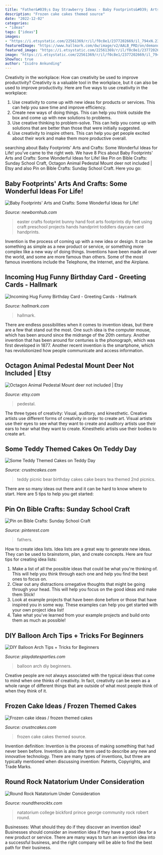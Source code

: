 ```yaml
---
title: "Father&#039;s Day Strawberry Ideas - Baby Footprints&#039; Arts And Crafts: Some Wonderful Ideas For Life!"
description: "Frozen cake cakes themed source"
date: "2022-12-02"
categories:
- "ideas"
tags: ["ideas"]
images:
- "https://i.etsystatic.com/22561369/r/il/f0c8e1/2377202669/il_794xN.2377202669_h3j3.jpg"
featuredImage: "https://www.hallmark.com/dw/image/v2/AALB_PRD/on/demandware.static/-/Sites-hallmark-master/default/dw4f3a6936/images/finished-goods/products/349ZZB3741/Flying-Cat-Hug-Funny-Birthday-Card_349ZZB3741_04.jpg?sw=1920"
featured_image: "https://i.etsystatic.com/22561369/r/il/f0c8e1/2377202669/il_794xN.2377202669_h3j3.jpg"
image: "https://i.etsystatic.com/22561369/r/il/f0c8e1/2377202669/il_794xN.2377202669_h3j3.jpg"
ShowToc: true
author: "Isidro Ankunding"
---
```



Creativity in the workplace: How can creativity be used to improve productivity?
Creativity is a valuable tool in the workplace, but it can also be used to improve productivity. Here are five ways to use creativity in the workplace: 
1. Use creativity to come up with new ideas for products or services. This can help you save time and improve efficiency. 
2. Create new ways of doing things. This can help you think outside the box and come up with new solutions to problems. 
3. Use creative thinking to problem-solve. This can help you come up with solutions that are better than those that were initially suggested. 
4. Use creativity to inspire others. This can help you get people excited about their work and make them more productive overall. 

	

		
searching about Baby Footprints&#039; Arts and Crafts: Some Wonderful Ideas for Life! you've came to the right web. We have 8 Pics about Baby Footprints&#039; Arts and Crafts: Some Wonderful Ideas for Life! like Pin on Bible Crafts: Sunday School Craft, Octagon Animal Pedestal Mount deer not included | Etsy and also Pin on Bible Crafts: Sunday School Craft. Here you go:
		
    
## Baby Footprints&#039; Arts And Crafts: Some Wonderful Ideas For Life!

<img loading=lazy src="https://www.newbornhub.com/images/239xNxfootprint-easter.jpg.pagespeed.ic.Z0QB1VXWsL.jpg" onerror="this.onerror=null;this.src='https://tse4.mm.bing.net/th?id=OIP.ZPHFkQh8xWD46Q7Jy-FB-AHaLG&amp;pid=15.1';" alt="Baby Footprints&#039; Arts and Crafts: Some Wonderful Ideas for Life!">

_Source: newbornhub.com_

>easter crafts footprint bunny hand foot arts footprints diy feet using craft preschool projects hands handprint toddlers daycare card handprints. 

	

Invention is the process of coming up with a new idea or design. It can be something as simple as a new product or service, or something more complex like a new way of doing things. Inventions have been made all over the world, and some are more famous than others. Some of the most famous inventions include the Telephone, the Internet, and the Airplane.

    
## Incoming Hug Funny Birthday Card - Greeting Cards - Hallmark

<img loading=lazy src="https://www.hallmark.com/dw/image/v2/AALB_PRD/on/demandware.static/-/Sites-hallmark-master/default/dw4f3a6936/images/finished-goods/products/349ZZB3741/Flying-Cat-Hug-Funny-Birthday-Card_349ZZB3741_04.jpg?sw=1920" onerror="this.onerror=null;this.src='https://tse3.mm.bing.net/th?id=OIP.eG8PxbxUwm3HdNNFW7ddCQHaHa&amp;pid=15.1';" alt="Incoming Hug Funny Birthday Card - Greeting Cards - Hallmark">

_Source: hallmark.com_

>hallmark. 

	

There are endless possibilities when it comes to invention ideas, but there are a few that stand out the most. One such idea is the computer mouse, which has been around since the midrange of the 20th century. Another invention that has been around for centuries is the phonograph, which was first developed in 1877. Another recent invention is the smartphone, which has revolutionized how people communicate and access information.

    
## Octagon Animal Pedestal Mount Deer Not Included | Etsy

<img loading=lazy src="https://i.etsystatic.com/22561369/r/il/f0c8e1/2377202669/il_794xN.2377202669_h3j3.jpg" onerror="this.onerror=null;this.src='https://tse3.mm.bing.net/th?id=OIP.X9rQaVX6u8py7it1yOvIVwHaJ4&amp;pid=15.1';" alt="Octagon Animal Pedestal Mount deer not included | Etsy">

_Source: etsy.com_

>pedestal. 

	

The three types of creativity: Visual, auditory, and kinesthetic.
Creative artists use different forms of creativity in order to create art. Visual artists use their eyes to see what they want to create and auditory artists use their ears to hear what they want to create. Kinesthetic artists use their bodies to create art.

    
## Some Teddy Themed Cakes On Teddy Day

<img loading=lazy src="http://www.crustncakes.com/blog/wp-content/uploads/2016/02/25cd85cde2e5573b83c8e5aafc9bc81b.jpg" onerror="this.onerror=null;this.src='https://tse3.mm.bing.net/th?id=OIP.2pGUq5PbdZJ4Ki2CQAZ5ugHaJ4&amp;pid=15.1';" alt="Some Teddy Themed Cakes on Teddy Day">

_Source: crustncakes.com_

>teddy picnic bear birthday cakes cake bears tea themed 2nd picnics. 

	

There are so many ideas out there and it can be hard to know where to start. Here are 5 tips to help you get started: 

    
## Pin On Bible Crafts: Sunday School Craft

<img loading=lazy src="https://i.pinimg.com/736x/ce/d0/a8/ced0a8a2111a06cb084e145ab489e148.jpg" onerror="this.onerror=null;this.src='https://tse3.mm.bing.net/th?id=OIP.bwddXlcUruV9iRnuglbMLgHaJ3&amp;pid=15.1';" alt="Pin on Bible Crafts: Sunday School Craft">

_Source: pinterest.com_

>fathers. 

	

How to create idea lists.
Idea lists are a great way to generate new ideas. They can be used to brainstorm, plan, and create concepts. Here are four tips for creating idea lists:
1. Make a list of all the possible ideas that could be what you're thinking of. This will help you think through each one and help you find the best ones to focus on.
2. Clear out any distractions ornegative thoughts that might be going through your head. This will help you focus on the good ideas and make them Stick!
3. Look at example projects that have been done before or those that have inspired you in some way. These examples can help you get started with your own project idea list!
4. Take what you've learned from your example projects and build onto them as much as possible!

    
## DIY Balloon Arch Tips + Tricks For Beginners

<img loading=lazy src="https://playdatesparties.com/wp-content/uploads/2020/06/DIY-Balloon-Arch-Ft.jpg" onerror="this.onerror=null;this.src='https://tse3.mm.bing.net/th?id=OIP.XmguXeHDRmSjEH8985L56QHaLH&amp;pid=15.1';" alt="DIY Balloon Arch Tips + Tricks for Beginners">

_Source: playdatesparties.com_

>balloon arch diy beginners. 

	

Creative people are not always associated with the typical ideas that come to mind when one thinks of creativity. In fact, creativity can be seen as a whole range of different things that are outside of what most people think of when they think of it.

    
## Frozen Cake Ideas / Frozen Themed Cakes

<img loading=lazy src="http://www.crustncakes.com/blog/wp-content/uploads/2015/07/f3fd01060fca11cd0d31d7c768245f1a.jpg" onerror="this.onerror=null;this.src='https://tse3.mm.bing.net/th?id=OIP.tpFAlPzfKz0djARiZ7YTCwHaK0&amp;pid=15.1';" alt="Frozen cake ideas / frozen themed cakes">

_Source: crustncakes.com_

>frozen cake cakes themed source. 

	

Invention definition:
Invention is the process of making something that had never been before. Invention is also the term used to describe any new and innovative technology. There are many types of inventions, but three are typically mentioned when discussing invention: Patents, Copyrights, and Trade Marks.

    
## Round Rock Natatorium Under Consideration

<img loading=lazy src="https://roundtherocktx.com/wp-content/uploads/2016/08/PGCCNatatorium012-1024x685.jpg" onerror="this.onerror=null;this.src='https://tse4.mm.bing.net/th?id=OIP.BhNdeqs2gspW5_JvMZ9NPwHaE9&amp;pid=15.1';" alt="Round Rock Natatorium Under Consideration">

_Source: roundtherocktx.com_

>natatorium college bickford prince george community rock robert round. 

	

Businesses: What should they do if they discover an invention idea?
Businesses should consider an invention idea if they have a good idea for a new product or service. There are many ways to turn an invention idea into a successful business, and the right company will be able to find the best path for their business.

